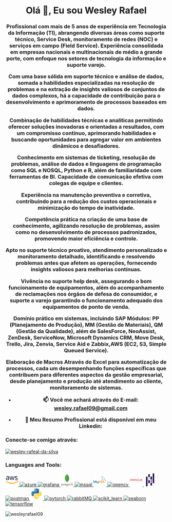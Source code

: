 <h1 align="center">Olá 👋, Eu sou Wesley Rafael</h1>
<h3 align="center"> 
Profissional com mais de 5 anos de experiência em Tecnologia da Informação (TI), abrangendo diversas áreas como suporte técnico, Service Desk, monitoramento de redes (NOC) e serviços em campo (Field Service). Experiência consolidada em empresas nacionais e multinacionais de médio a grande porte, com enfoque nos setores de tecnologia da informação e suporte varejo.

Com uma base sólida em suporte técnico e análise de dados, somada a habilidades especializadas na resolução de problemas e na extração de insights valiosos de conjuntos de dados complexos, há a capacidade de contribuição para o desenvolvimento e aprimoramento de processos baseados em dados.

Combinação de habilidades técnicas e analíticas permitindo oferecer soluções inovadoras e orientadas a resultados, com um compromisso contínuo, aprimorando habilidades e buscando oportunidades para agregar valor em ambientes dinâmicos e desafiadores.

Conhecimento em sistemas de ticketing, resolução de problemas, análise de dados e linguagens de programação como SQL e NOSQL, Python e R, além de familiaridade com ferramentas de BI. Capacidade de comunicação efetiva com colegas de equipe e clientes.

Experiência na manutenção preventiva e corretiva, contribuindo para a redução dos custos operacionais e minimização do tempo de inatividade.

Competência prática na criação de uma base de conhecimento, agilizando resolução de problemas, assim como no desenvolvimento de processos padronizados, promovendo maior eficiência e controle.

Apto no suporte técnico proativo, atendimento personalizado e monitoramento detalhado, identificando e resolvendo problemas antes que afetem as operações, fornecendo insights valiosos para melhorias contínuas.

Vivência no suporte help desk, assegurando o bom funcionamento de equipamentos, além do acompanhamento de reclamações nos órgãos de defesa do consumidor, e suporte a varejo garantindo o funcionamento adequado dos equipamentos de ponto de venda.

Domínio prático em sistemas, incluindo SAP Módulos: PP (Planejamento de Produção), MM (Gestão de Materiais), QM (Gestão da Qualidade), além de SalesForce, NeoAssist, ZenDesk, ServiceNow, Microsoft Dynamics CRM, Move Desk, Trello, Jira, Zenvia, Service Aid e Zabbix,AWS (EC2, S3, Simple Queued Service).

Elaboração de Macros Através do Excel para automatização de processos, cada um desempenhando funções específicas que contribuem para diferentes aspectos da gestão empresarial, desde planejamento e produção até atendimento ao cliente, monitoramento de sistemas.
  
- 📫 Você me achará através do E-mail: **wesley.rafael09@gmail.com**

- 📄 Meu Resumo Profissional está disponível em meu Linkedin:

</h3>

<h3 align="left">Conecte-se comigo através:</h3>
<p align="left">
<a href="https://linkedin.com/in/wesley-rafeal-da-silva" target="blank"><img align="center" src="https://raw.githubusercontent.com/rahuldkjain/github-profile-readme-generator/master/src/images/icons/Social/linked-in-alt.svg" alt="wesley-rafeal-da-silva" height="30" width="40" /></a>
</p>

<h3 align="left">Languages and Tools:</h3>
<p align="left"> <a href="https://aws.amazon.com" target="_blank" rel="noreferrer"> <img src="https://raw.githubusercontent.com/devicons/devicon/master/icons/amazonwebservices/amazonwebservices-original-wordmark.svg" alt="aws" width="40" height="40"/> </a> <a href="https://azure.microsoft.com/en-in/" target="_blank" rel="noreferrer"> <img src="https://www.vectorlogo.zone/logos/microsoft_azure/microsoft_azure-icon.svg" alt="azure" width="40" height="40"/> </a> <a href="https://grafana.com" target="_blank" rel="noreferrer"> <img src="https://www.vectorlogo.zone/logos/grafana/grafana-icon.svg" alt="grafana" width="40" height="40"/> </a> <a href="https://www.mongodb.com/" target="_blank" rel="noreferrer"> <img src="https://raw.githubusercontent.com/devicons/devicon/master/icons/mongodb/mongodb-original-wordmark.svg" alt="mongodb" width="40" height="40"/> </a> <a href="https://www.microsoft.com/en-us/sql-server" target="_blank" rel="noreferrer"> <img src="https://www.svgrepo.com/show/303229/microsoft-sql-server-logo.svg" alt="mssql" width="40" height="40"/> </a> <a href="https://www.mysql.com/" target="_blank" rel="noreferrer"> <img src="https://raw.githubusercontent.com/devicons/devicon/master/icons/mysql/mysql-original-wordmark.svg" alt="mysql" width="40" height="40"/> </a> <a href="https://opencv.org/" target="_blank" rel="noreferrer"> <img src="https://www.vectorlogo.zone/logos/opencv/opencv-icon.svg" alt="opencv" width="40" height="40"/> </a> <a href="https://www.oracle.com/" target="_blank" rel="noreferrer"> <img src="https://raw.githubusercontent.com/devicons/devicon/master/icons/oracle/oracle-original.svg" alt="oracle" width="40" height="40"/> </a> <a href="https://pandas.pydata.org/" target="_blank" rel="noreferrer"> <img src="https://raw.githubusercontent.com/devicons/devicon/2ae2a900d2f041da66e950e4d48052658d850630/icons/pandas/pandas-original.svg" alt="pandas" width="40" height="40"/> </a> <a href="https://postman.com" target="_blank" rel="noreferrer"> <img src="https://www.vectorlogo.zone/logos/getpostman/getpostman-icon.svg" alt="postman" width="40" height="40"/> </a> <a href="https://www.python.org" target="_blank" rel="noreferrer"> <img src="https://raw.githubusercontent.com/devicons/devicon/master/icons/python/python-original.svg" alt="python" width="40" height="40"/> </a> <a href="https://pytorch.org/" target="_blank" rel="noreferrer"> <img src="https://www.vectorlogo.zone/logos/pytorch/pytorch-icon.svg" alt="pytorch" width="40" height="40"/> </a> <a href="https://www.rabbitmq.com" target="_blank" rel="noreferrer"> <img src="https://www.vectorlogo.zone/logos/rabbitmq/rabbitmq-icon.svg" alt="rabbitMQ" width="40" height="40"/> </a> <a href="https://scikit-learn.org/" target="_blank" rel="noreferrer"> <img src="https://upload.wikimedia.org/wikipedia/commons/0/05/Scikit_learn_logo_small.svg" alt="scikit_learn" width="40" height="40"/> </a> <a href="https://seaborn.pydata.org/" target="_blank" rel="noreferrer"> <img src="https://seaborn.pydata.org/_images/logo-mark-lightbg.svg" alt="seaborn" width="40" height="40"/> </a> <a href="https://www.tensorflow.org" target="_blank" rel="noreferrer"> <img src="https://www.vectorlogo.zone/logos/tensorflow/tensorflow-icon.svg" alt="tensorflow" width="40" height="40"/> </a> </p>

<p><img align="center" src="https://github-readme-stats.vercel.app/api/top-langs?username=wesleyrafael09&show_icons=true&locale=en&layout=compact" alt="wesleyrafael09" /></p>
